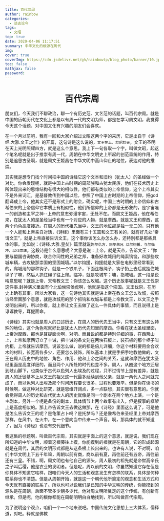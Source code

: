 ```yaml
---
title: 百代宗周
author: rainbow
categories:
  - 谈古论今
tags:
  - 文昭
top: true
date: 2020-04-06 11:17:51
summary: 中华文化的根源在周代
img: 
cover: true
coverImg: https://cdn.jsdelivr.net/gh/rainbowtp/blog_photo/banner/10.jpg
toc: false
mathjax: false
password:
---
```

# <center>百代宗周</center>
朋友们，今天我们不聊政治，聊一个有历史范、文艺范的话题，叫百代宗周。就是中国的历朝历代在文化上都是以有周一代的文明为师，都是在学习周文明，我觉得今天这个话题，对中国文化有兴趣的朋友们会喜欢。

在一个月以前吧，我有一回和大家介绍过文昭这两个字的来历，它是出自于《诗经.大雅.文王之什》的开篇，这句诗是这么说的，`文王在上，於昭於天`，文王的圣明在天上光明照耀四方，就是这么个意思。我上下一句各取一个字，叫做文昭，起这个笔名呢就是出于推崇有周一代，周朝在中华文明史上所起的创范垂统的作用，特别是追思古圣啊，就是周文王姬昌在中华文明中高山仰止的地位，表达对他的推崇。

其实我是想专门找个时间把中国的诗经它这个文本和旧约（犹太人）的圣经做一个对比，你会发现呢，就是中国上古时期的周部族和古犹太民族，他们在技术历史上所体现出来的思维结构有很大的相似性，他们都有类似的上帝信仰，这个上帝其实不是外来词汇，是基督教传到中国以后，参照了中国上古时期的上帝信仰，把god翻译成上帝，他其实还不是形式上的附会，确实呢，中国上古时期的上帝信仰和古希伯来的上帝信仰它本质上有相似性，他们所信仰的上帝都是无形象的，是宇宙唯一的创造和主宰之神--上帝的意志弥漫宇宙，无处不在。而周文王姬昌，他在希伯来，在犹太人的是圣经当中也有一个对应的人物，就是摩西。就是文王和摩西，这两个角色高度接近。在周人的历代祖先当中，文王的地位那是独一无二的，只有他一个人能和上帝亲自对话，《诗经》里面有三十五篇和文王有关的，就有好几处“帝谓文王”，就是上帝直接告诉文王，这个事你该怎么办怎么办，还特别都是那些具体的事。比如说：《诗经.大雅.皇矣》篇里就说`訽尔仇方，同尔弟兄 以尔钩援，与尔临冲，以伐崇墉`。这段诗是什么意思呢？大意是说：上帝，就是天帝，告诉文王：“你要与盟国咨询协商，联合你同性的兄弟之邦，准备好攻城用的绳索钩铙，和那些攻城车辆，去攻破那崇国的坚固城墙。”以尔钩援，钩援就是大家在电影里经常看到的，爬城用的那种钩子，就是一个铁爪子，下面连根绳子，钩子扔上去后就挂住城垛子了嘛，然后人抓住绳子往上爬。临冲，就是攻城车；墉，指城墙。这一段是说啥意思呢？就是上帝、天帝教文王：你该怎么攻城。这个历史故事呢就是文王伐崇这件事.封神演义里面有个北伯侯崇侯虎啊，他就是指这个崇国。文王伐崇，在历史上确有其事。所以大家看，这一句诗他其实就是讲上帝在教文王怎么攻城，按照诗经里面那个意思，就是攻城用的那个抓钩和攻城车都是上帝教文王，以文王之手发明出来的，所以你看，就上帝让文王去做了这么一件具体的事情，而且说得上是谆谆教导，耳提面命。

《诗经》其实也就是周人的口述历史，在周人的历代先王当中，只有文王有这么特殊的地位，这个角色呢就好比是犹太人历代先知里的摩西。你看在犹太圣经里面，上帝对摩西，那也是耳提面命啊，对吧。而且说的都是特别仔细的事，在西奈山上，上帝和摩西订立了十诫，把十诫的条文刻在两块石板上，装石板的那个柜子叫约柜，上帝就告诉摩西，说该怎么做，说的都是倍儿详细，你这个材料要用金合欢木的材料，长宽高各多少，还要怎么装饰，所以基本上就是手把手地教他做的，文王在周人历史中的地位、角色、作用、他和上帝之间的关系，这就和摩西在犹太圣经里面是高度详细的，而且两个人所处的时代也差不多。周人，从豳这个地方迁居到岐山脚下，也类似于古代以色列人出埃及的过程，只不过情节上是有差异，就是周人的迁徙基本上从文王的祖父这一代最多延续到他父亲，就是一两代人之间就完成了，而以色列人出埃及那个时间历程要长很多，过程也要艰辛。但是你在读书的时候啊，做这种对比研究，就是思维开阔点，多一点联想，其实很有意思的。你就会觉得周人的历史和古代犹太人的历史就像是同一个剧本在两个地方上演，一个是主剧本，另外一个呢是备份的副本，具体情节上两个故事有出入，但是叙事的框架上是高度相似的。那上帝告诉文王去做这做那，在《诗经》里面这么说了，可是他是怎么告诉文王的呢？是龟策占卜吗？是托梦吗？还是像希伯来圣经里上帝对摩西那样，在风中，在火中，在一个意向当中传来一个声音。啊，那具体的就不知道了，因为《诗经》也没有交代细节。

我这集的标题啊，叫做百代宗周，其实就是字面上的这个意思，就是说，我们现在所知道的中华文明，顺着这根藤往上摸，你能摸到的根就是在周朝，它的形成起源就是在周代，其后的文明形式都是从这条根上长出来的。也许有人说，不对啊，咱们中华文明上下五千年嘛，周朝以前有商，商以前有夏，再往前还有五帝，再往前还有三皇。不错，啊，周文明也有他自己的源头，周人最初的祖先就是帝喾高辛氏之子叫后稷，他是农业的发明者。但是呢，周以前的文明，你虽然知道它存在但是你具体不知道它啥样，跟咱们今天人的生活和观念发生有怎样的联系，具体是何种联系你也不清楚。但是从周朝开始，就是这一个朝代他所奠定的观念和生活方式和今天就有直接的联系了。所以也可以说我们是已知的中华文明的传统，你能摸到的源头是在周朝，后面不管多少朝多少代，他对周文明所奠定的这个传统，有创新有继承，但是呢，他的根你都能在周朝明明白白地找到，所以叫做百代宗周。

为了说明这个观点，咱们一个一个地来说吧。中国传统文化思想上三大体系，儒释道，对吧。释就是佛教